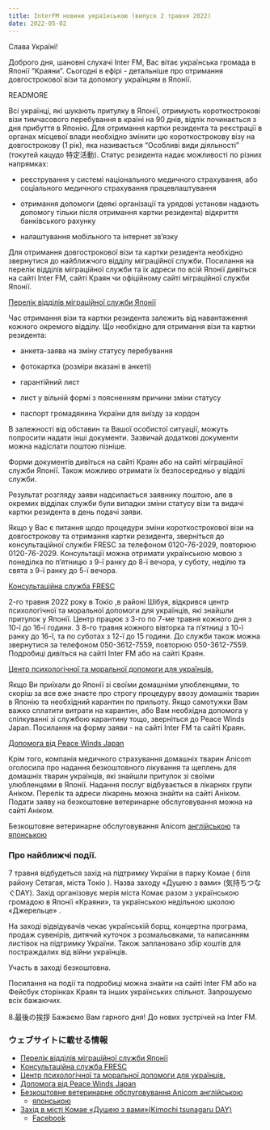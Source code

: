 ```yaml
---
title: InterFM новини українською (випуск 2 травня 2022)
date: 2022-05-02
---
```


Слава Україні!

Доброго дня, шановні слухачі Inter FM, Вас вітає українська громада в
Японії “Краяни”. Сьогодні в ефірі - детальніше про отримання довгострокової візи та допомогу українцям в Японії.

READMORE

Всі українці, які шукають притулку в Японії, отримують короткострокові
візи тимчасового перебування в країні на 90 днів, відлік починається з
дня прибуття в Японію. Для отримання картки резидента та реєстрації в
органах місцевої влади необхідно змінити цю короткострокову візу на
довгострокову (1 рік), яка називається “Особливі види діяльності”
(токутей кацудо 特定活動). Статус резидента надає можливості по різних
напрямках:

- реєстрування у системі національного медичного страхування, або соціального медичного страхування
працевлаштування

- отримання допомоги (деякі організації та урядові установи надають допомогу тільки після отримання картки резидента)
відкриття банківського рахунку

- налаштування мобільного та інтернет зв’язку

Для отримання довгострокової візи та картки резидента необхідно
звернутися до найближчого відділу міграційної служби. Посилання на
перелік відділів міграційної служби та їх адреси по всій Японії дивіться
на сайті Inter FM, сайті Краян чи офіційному сайті міграційної служби
Японії.


[Перелік відділів міграційної служби Японії](https://www.isa.go.jp/en/about/region/index.html)



Час отримання візи та картки резидента залежить від навантаження кожного
окремого відділу. Що необхідно для отримання візи та картки резидента:

- анкета-заява на зміну статусу перебування

- фотокартка (розміри вказані в анкеті)

- гарантійний лист

- лист у вільній формі з поясненням причини зміни статусу

- паспорт громадянина України для виїзду за кордон

В залежності від обставин та Вашої особистої ситуації, можуть попросити надати інші документи. Зазвичай додаткові документи можна надіслати поштою пізніше.

Форми документів дивіться на сайті Краян або на сайті міграційної служби Японії. Також можливо отримати їх безпосередньо у відділі служби.

Результат розгляду заяви надсилається заявнику поштою, але в окремих відділах служби були випадки зміни статусу візи та видачі картки резидента в день подачі заяви.

Якщо у Вас є питання щодо процедури зміни короткострокової візи на довгострокову та отримання картки резидента, зверніться до консультаційної служби FRESC за телефоном 0120-76-2029, повторюю 0120-76-2029. Консультації можна отримати українською мовою з понеділка по п’ятницю з 9-ї ранку до 8-ї вечора, у суботу, неділю та свята з 9-ї ранку до 5-ї вечора.

[Консультаційна служба FRESC](https://www.isa.go.jp/en/support/fresc/ukraine_support.html)


2-го травня 2022 року в Токіо ,в районі Шібуя, відкрився центр психологічної та моральної допомоги для українців, які знайшли притулок у Японії. Центр працює з 3-го по 7-ме травня кожного дня з 10-ї до 16-ї години. З 8-го травня кожного вівторка та п’ятниці з 10-ї ранку до 16-ї, та по суботах з 12-ї до 15 години. До служби також можна звернутися за телефоном 050-3612-7559, повторюю 050-3612-7559. Подробиці дивіться на сайті Inter FM або на сайті Краян.

[Центр психологічної та моральної допомоги для українців.](https://www.facebook.com/groups/320018323514035/permalink/361578436024690/)


Якщо Ви приїхали до Японії зі своїми домашніми улюбленцями, то скоріш за все вже знаєте про строгу процедуру ввозу домашніх тварин в Японію та необхідний карантин по прильоту. Якщо самотужки Вам важко сплатити витрати на карантин, або Вам необхідна допомога у спілкуванні зі службою карантину тощо, зверніться до Peace Winds Japan. Посилання на форму заяви - на сайті Inter FM та сайті Краян.

[Допомога від Peace Winds Japan](https://peace-winds.org/activity/ukraine/21307)


Крім того, компанія медичного страхування домашніх тварин Anicom оголосила про надання безкоштовного лікування та щеплень для домашніх тварин українців, які знайшли притулок зі своїми улюбленцями в Японії. Надання послуг відбувається в лікарнях групи Аніком. Перелік та адреси лікарень можна знайти на сайті Аніком. Подати заяву на безкоштовне ветеринарне обслуговування можна на сайті Аніком.

Безкоштовне ветеринарне обслуговування Anicom
[англійською](https://www.anicom.co.jp/news-release/2022/20220419-2/) та
[японською](https://www.anicom.co.jp/news-release/2022/20220419/)



### Про найближчі події.

7 травня відбудеться захід на підтримку України в парку Комае ( біля
району Сетагая, міста Токіо ). Назва заходу  «Душею з вами» (気持ちつな
ぐDAY). Захід організовує мерія міста Комає разом з українською
громадою в Японії «Краяни», та українською  недільною  школою
«Джерельце» .

На заході відвідувачів чекає українській борщ, концертна програма,
продаж сувенірів, дитячий куточок з розмальовками, та написанням
листівок на підтримку України. Також заплановано збір коштів для
постраждалих від війни українців.


Участь в заході безкоштовна.

Посилання на події та подробиці можна знайти на сайті Inter FM або на
Фейсбук сторінках Краян та інших українських спільнот. Запрошуємо всіх
бажаючих.


8.最後の挨拶
Бажаємо Вам гарного дня! До нових зустрічей на Inter FM.


### ウェブサイトに載せる情報

- [Перелік відділів міграційної служби Японії](https://www.isa.go.jp/en/about/region/index.html)
- [Консультаційна служба FRESC](https://www.isa.go.jp/en/support/fresc/ukraine_support.html)
- [Центр психологічної та моральної допомоги для українців.](https://www.facebook.com/groups/320018323514035/permalink/361578436024690/)
- [Допомога від Peace Winds Japan](https://peace-winds.org/activity/ukraine/21307)
- [Безкоштовне ветеринарне обслуговування Anicom англійською](https://www.anicom.co.jp/news-release/2022/20220419-2/)
  - [японською](https://www.anicom.co.jp/news-release/2022/20220419/)
- [Захід в місті Комае «Душею з вами»(Kimochi tsunagaru DAY)](https://www.city.komae.tokyo.jp/events/index.cfm/view.4.202205.2034.html)
  - [Facebook](https://www.facebook.com/hideki.maruyama.0423/posts/7396747010399870)
